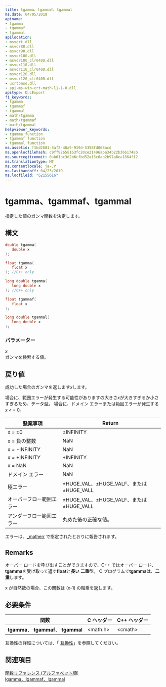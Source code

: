 ```yaml
---
title: tgamma、tgammaf、tgammal
ms.date: 04/05/2018
apiname:
- tgamma
- tgammaf
- tgammal
apilocation:
- msvcrt.dll
- msvcr80.dll
- msvcr90.dll
- msvcr100.dll
- msvcr100_clr0400.dll
- msvcr110.dll
- msvcr110_clr0400.dll
- msvcr120.dll
- msvcr120_clr0400.dll
- ucrtbase.dll
- api-ms-win-crt-math-l1-1-0.dll
apitype: DLLExport
f1_keywords:
- tgamma
- tgammaf
- tgammal
- math/tgamma
- math/tgammaf
- math/tgammal
helpviewer_keywords:
- tgamma function
- tgammaf function
- tgammal function
ms.assetid: f1bd2681-8af2-48a9-919d-5358fd068acd
ms.openlocfilehash: c9ff92658163fc20ce21496aba34b22b3661748b
ms.sourcegitcommit: 0ab61bc3d2b6cfbd52a16c6ab2b97a8ea1864f12
ms.translationtype: MT
ms.contentlocale: ja-JP
ms.lasthandoff: 04/23/2019
ms.locfileid: "62155616"
---
```

# <a name="tgamma-tgammaf-tgammal"></a>tgamma、tgammaf、tgammal

指定した値のガンマ関数を決定します。

## <a name="syntax"></a>構文

```C
double tgamma(
   double x
);

float tgamma(
   float x
); //C++ only

long double tgamma(
   long double x
); //C++ only

float tgammaf(
   float x
);

long double tgammal(
   long double x
);
```

### <a name="parameters"></a>パラメーター

*x*<br/>
ガンマを検索する値。

## <a name="return-value"></a>戻り値

成功した場合のガンマを返します*x*します。

場合に、範囲エラーが発生する可能性がありますの大きさ*x*が大きすぎるか小さすぎるため、データ型。 場合に、ドメイン エラーまたは範囲エラーが発生する*x* < = 0。

|懸案事項|Return|
|-----------|------------|
|x = ±0|±INFINITY|
|x = 負の整数|NaN|
|x = -INFINITY|NaN|
|x = +INFINITY|+INFINITY|
|x = NaN|NaN|
|ドメイン エラー|NaN|
|極エラー|±HUGE_VAL、±HUGE_VALF、または ±HUGE_VALL|
|オーバーフロー範囲エラー|±HUGE_VAL、±HUGE_VALF、または ±HUGE_VALL|
|アンダーフロー範囲エラー|丸めた後の正確な値。|

エラーは、[_matherr](matherr.md) で指定されたとおりに報告されます。

## <a name="remarks"></a>Remarks

オーバー ロードを呼び出すことができますので、C++ ではオーバー ロード、 **tgamma**を受け取って返す**float**と**長い** **二重**型。 C プログラムで**tgamma**は、**二重**します。

x が自然数の場合、この関数は (x-1) の階乗を返します。

## <a name="requirements"></a>必要条件

|関数|C ヘッダー|C++ ヘッダー|
|--------------|--------------|------------------|
|**tgamma**、 **tgammaf**、 **tgammal**|\<math.h>|\<cmath>|

互換性の詳細については、「 [互換性](../../c-runtime-library/compatibility.md)」を参照してください。

## <a name="see-also"></a>関連項目

[関数リファレンス (アルファベット順)](crt-alphabetical-function-reference.md)<br/>
[lgamma、lgammaf、lgammal](lgamma-lgammaf-lgammal.md)<br/>
